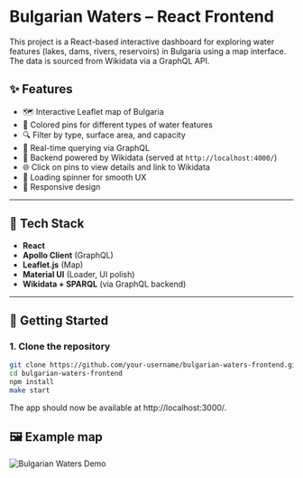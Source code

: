 # Bulgarian Waters – React Frontend

This project is a React-based interactive dashboard for exploring water features (lakes, dams, rivers, reservoirs) in Bulgaria using a map interface. The data is sourced from Wikidata via a GraphQL API.

## ✨ Features

- 🗺️ Interactive Leaflet map of Bulgaria
- 📍 Colored pins for different types of water features
- 🔍 Filter by type, surface area, and capacity
- 🔄 Real-time querying via GraphQL
- 📡 Backend powered by Wikidata (served at `http://localhost:4000/`)
- 🌐 Click on pins to view details and link to Wikidata
- 🚀 Loading spinner for smooth UX
- 📱 Responsive design

---

## 🧠 Tech Stack

- **React**
- **Apollo Client** (GraphQL)
- **Leaflet.js** (Map)
- **Material UI** (Loader, UI polish)
- **Wikidata + SPARQL** (via GraphQL backend)

---

## 🚀 Getting Started

### 1. Clone the repository

```bash
git clone https://github.com/your-username/bulgarian-waters-frontend.git
cd bulgarian-waters-frontend
npm install
make start
```

The app should now be available at http://localhost:3000/.

## 🖼️ Example map

![Bulgarian Waters Demo](docs/images/example-map.png)
